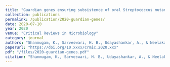 ```yaml
---
title: "Guardian genes ensuring subsistence of oral Streptococcus mutans"
collection: publications
permalink: /publication/2020-guardian-genes/
date: 2020-07-10
year: 2020
venue: "Critical Reviews in Microbiology"
category: journal
authors: "Shanmugam, K., Sarveswari, H. B., Udayashankar, A., & Neelakantan, P."
paperurl: "https://doi.org/10.xxxx/crmic.2020.xxx"
pdf: "/files/2020-guardian-genes.pdf"
citation: "Shanmugam, K., Sarveswari, H. B., Udayashankar, A., & Neelakantan, P. (2020). Guardian genes ensuring subsistence of oral *Streptococcus mutans.* *Critical Reviews in Microbiology*, 2020. https://doi.org/10.xxxx/crmic.2020.xxx"
---
```


